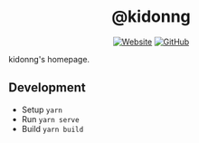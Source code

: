 <h1 align="center">@kidonng</h1>

<div align="center">

[![Website](https://img.shields.io/website/https/kidonng.me.svg?style=for-the-badge)](https://kidonng.me/)
[![GitHub](https://img.shields.io/github/license/kidonng/kidonng.me.svg?style=for-the-badge)](LICENSE)

</div>

kidonng's homepage.

## Development

- Setup `yarn`
- Run `yarn serve`
- Build `yarn build`
